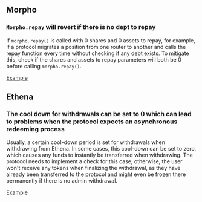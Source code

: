 ## Morpho
### `Morpho.repay` will revert if there is no dept to repay
If `morpho.repay()` is called with 0 shares and 0 assets to repay, for example, if a protocol migrates a position from one router to another and calls the repay function every time without checking if any debt exists. To mitigate this, check if the shares and assets to repay parameters will both be 0 before calling `morpho.repay()`.

[Example](https://github.com/sherlock-audit/2025-06-notional-exponent-judging/issues/674)

## Ethena

### The cool down for withdrawals can be set to 0 which can lead to problems when the protocol expects an asynchronous redeeming process

Usually, a certain cool-down period is set for withdrawals when withdrawing from Ethena. In some cases, this cool-down can be set to zero, which causes any funds to instantly be transferred when withdrawing. The protocol needs to implement a check for this case; otherwise, the user won't receive any tokens when finalizing the withdrawal, as they have already been transferred to the protocol and might even be frozen there permanently if there is no admin withdrawal.

[Example](https://github.com/sherlock-audit/2025-06-notional-exponent-judging/issues/263)
